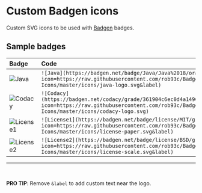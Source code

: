 # Custom Badgen icons

Custom SVG icons to be used with [Badgen](https://badgen.net) badges.

## Sample badges

| Badge | Code |
| :---- | :--- |
| ![Java](https://badgen.net/badge/Java/Java%2018/orange?icon=https://raw.githubusercontent.com/rob93c/Badgen-Icons/master/icons/java-logo.svg&label) | `![Java](https://badgen.net/badge/Java/Java%2018/orange?icon=https://raw.githubusercontent.com/rob93c/Badgen-Icons/master/icons/java-logo.svg&label)` |
| ![Codacy](https://badgen.net/codacy/grade/361904c6ec0d4a1490aa7d5593f8e26a?icon=https://raw.githubusercontent.com/rob93c/Badgen-Icons/master/icons/codacy-logo.svg) | `![Codacy](https://badgen.net/codacy/grade/361904c6ec0d4a1490aa7d5593f8e26a?icon=https://raw.githubusercontent.com/rob93c/Badgen-Icons/master/icons/codacy-logo.svg)` |
| ![License1](https://badgen.net/badge/license/MIT/grey?icon=https://raw.githubusercontent.com/rob93c/Badgen-Icons/master/icons/license-paper.svg&label) | `![License1](https://badgen.net/badge/license/MIT/grey?icon=https://raw.githubusercontent.com/rob93c/Badgen-Icons/master/icons/license-paper.svg&label)` |
| ![License2](https://badgen.net/badge/license/BSD/grey?icon=https://raw.githubusercontent.com/rob93c/Badgen-Icons/master/icons/license-scale.svg&label) | `![License2](https://badgen.net/badge/license/BSD/grey?icon=https://raw.githubusercontent.com/rob93c/Badgen-Icons/master/icons/license-scale.svg&label)` |

---
<br/>

**PRO TIP**: Remove `&label` to add custom text near the logo.
